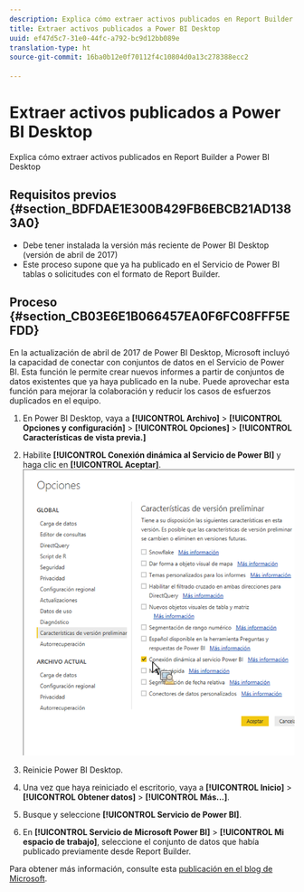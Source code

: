 ```yaml
---
description: Explica cómo extraer activos publicados en Report Builder a Power BI Desktop
title: Extraer activos publicados a Power BI Desktop
uuid: ef47d5c7-31e0-44fc-a792-bc9d12bb089e
translation-type: ht
source-git-commit: 16ba0b12e0f70112f4c10804d0a13c278388ecc2

---
```



# Extraer activos publicados a Power BI Desktop

Explica cómo extraer activos publicados en Report Builder a Power BI Desktop

## Requisitos previos {#section_BDFDAE1E300B429FB6EBCB21AD1383A0}

* Debe tener instalada la versión más reciente de Power BI Desktop (versión de abril de 2017)
* Este proceso supone que ya ha publicado en el Servicio de Power BI tablas o solicitudes con el formato de Report Builder.

## Proceso {#section_CB03E6E1B066457EA0F6FC08FFF5EFDD}

En la actualización de abril de 2017 de Power BI Desktop, Microsoft incluyó la capacidad de conectar con conjuntos de datos en el Servicio de Power BI. Esta función le permite crear nuevos informes a partir de conjuntos de datos existentes que ya haya publicado en la nube. Puede aprovechar esta función para mejorar la colaboración y reducir los casos de esfuerzos duplicados en el equipo.

1. En Power BI Desktop, vaya a **[!UICONTROL Archivo]** > **[!UICONTROL Opciones y configuración]** > **[!UICONTROL Opciones]** > **[!UICONTROL Características de vista previa.]**
1. Habilite **[!UICONTROL Conexión dinámica al Servicio de Power BI]** y haga clic en **[!UICONTROL Aceptar]**. ![](assets/bi-preview-features.png)

1. Reinicie Power BI Desktop.
1. Una vez que haya reiniciado el escritorio, vaya a **[!UICONTROL Inicio]** > **[!UICONTROL Obtener datos]** > **[!UICONTROL Más...]**.
1. Busque y seleccione **[!UICONTROL Servicio de Power BI]**.
1. En **[!UICONTROL Servicio de Microsoft Power BI]** > **[!UICONTROL Mi espacio de trabajo]**, seleccione el conjunto de datos que había publicado previamente desde Report Builder.

Para obtener más información, consulte esta [publicación en el blog de Microsoft](https://powerbi.microsoft.com/en-us/blog/connecting-to-datasets-in-the-power-bi-service-from-desktop/).
